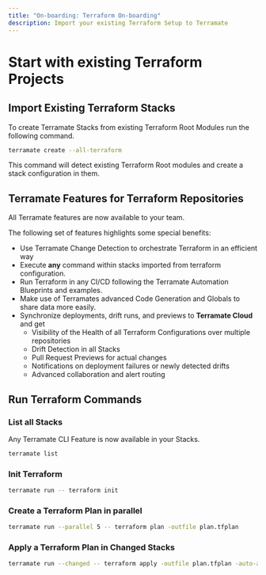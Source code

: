 ```yaml
---
title: "On-boarding: Terraform On-boarding"
description: Import your existing Terraform Setup to Terramate
---
```


# Start with existing Terraform Projects

## Import Existing Terraform Stacks

To create Terramate Stacks from existing Terraform Root Modules run the following command.

```bash
terramate create --all-terraform
```

This command will detect existing Terraform Root modules and create a stack configuration in them.

## Terramate Features for Terraform Repositories

All Terramate features are now available to your team.

The following set of features highlights some special benefits:

- Use Terramate Change Detection to orchestrate Terraform in an efficient way
- Execute **any** command within stacks imported from terraform configuration.
- Run Terraform in any CI/CD following the Terramate Automation Blueprints and examples.
- Make use of Terramates advanced Code Generation and Globals to share data more easily.
- Synchronize deployments, drift runs, and previews to **Terramate Cloud** and get
  - Visibility of the Health of all Terraform Configurations over multiple repositories
  - Drift Detection in all Stacks
  - Pull Request Previews for actual changes
  - Notifications on deployment failures or newly detected drifts
  - Advanced collaboration and alert routing

## Run Terraform Commands

### List all Stacks

Any Terramate CLI Feature is now available in your Stacks.

```bash
terramate list
```

### Init Terraform

```bash
terramate run -- terraform init
```

### Create a Terraform Plan in parallel

```bash
terramate run --parallel 5 -- terraform plan -outfile plan.tfplan
```

### Apply a Terraform Plan in Changed Stacks

```bash
terramate run --changed -- terraform apply -outfile plan.tfplan -auto-approve
```
